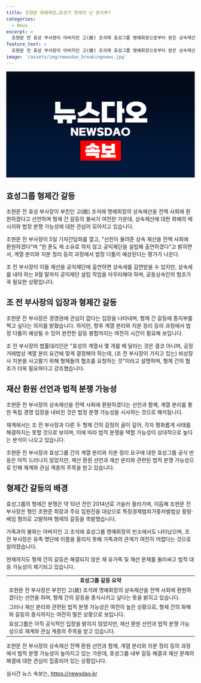 ```yaml
---
title: 조현문 화해제안…효성가 형제의 난 종지부?
categories:
  - News
excerpt: >
  조현문 전 효성 부사장이 아버지인 고(故) 조석래 효성그룹 명예회장으로부터 받은 상속재산을 전액 사회에 환원하고, 형제 간 갈등을 종결하고 화해하고 싶다고 밝혔다. 이에 대한 형제들의 반응과 법정 분쟁 가능성에 관심이 쏠리고 있다. 조 전 부사장은 상속 재산을 공익재단에 출연하여 상속세를 감면받을 계획이고, 이에 대한 공동상속인의 협조가 필요하다고 전했다. 또한, 형제들과의 계열 분리와 지분 정리 요구에 대해 효성그룹의 공식 반응은 없었으며, 재계에서는 법적 분쟁 가능성이 높다는 분석이 나왔다. 혼란의 불씨가 여전히 살아있음이 염려된다.
feature_text: >
  조현문 전 효성 부사장이 아버지인 고(故) 조석래 효성그룹 명예회장으로부터 받은 상속재산을 전액 사회에 환원하고, 형제 간 갈등을 종결하고 화해하고 싶다고 밝혔다. 이에 대한 형제들의 반응과 법정 분쟁 가능성에 관심이 쏠리고 있다. 조 전 부사장은 상속 재산을 공익재단에 출연하여 상속세를 감면받을 계획이고, 이에 대한 공동상속인의 협조가 필요하다고 전했다. 또한, 형제들과의 계열 분리와 지분 정리 요구에 대해 효성그룹의 공식 반응은 없었으며, 재계에서는 법적 분쟁 가능성이 높다는 분석이 나왔다. 혼란의 불씨가 여전히 살아있음이 염려된다.
image: '/assets/img/newsdao_breakingnews.jpg'
---
```


<p><img src="/assets/img/newsdao_breakingnews.jpg" alt="flaretime 속보" /></p>

<h2 data-ke-size="size26">효성그룹 형제간 갈등</h2>

<p>조현문 전 효성 부사장이 부친인 고(故) 조석래 명예회장의 상속재산을 전액 사회에 환원하겠다고 선언하며 형제 간 갈등의 불씨가 여전한 가운데, 상속재산에 대한 화해의 메시지와 법정 분쟁 가능성에 대한 관심이 모아지고 있습니다.</p>

<p data-ke-size="size16">조현문 전 부사장이 5일 기자간담회를 열고, "선친이 물려준 상속 재산을 전액 사회에 환원하겠다"며 "한 푼도 제 소유로 하지 않고 공익재단을 설립해 출연하겠다"고 밝히면서, 계열 분리와 지분 정리 등의 과정에서 법정 다툼이 예상된다는 평가가 나온다.</p>

<p>조 전 부사장이 이들 재산을 공익재단에 출연하면 상속세를 감면받을 수 있지만, 상속세를 내야 하는 9월 말까지 공익재단 설립 작업을 마무리해야 하며, 공동상속인의 협조가 꼭 필요한 상황입니다.</p>

<h2 data-ke-size="size26">조 전 부사장의 입장과 형제간 갈등</h2>

<p>조현문 전 부사장은 경영권에 관심이 없다는 입장을 나타내며, 형제 간 갈등에 종지부를 찍고 싶다는 의지를 밝혔습니다. 하지만, 향후 계열 분리와 지분 정리 등의 과정에서 법정 다툼이 예상될 수 있어 완전한 갈등 봉합까지는 여전히 시간이 필요해 보입니다.</p>

<p>조 전 부사장의 법률대리인은 "효성의 계열사 몇 개를 떼 달라는 것은 결코 아니며, 공정거래법상 계열 분리 요건에 맞게 결정해야 하는데, (조 전 부사장이 가지고 있는) 비상장사 지분을 사고팔기 위해 형제들의 협조를 요청하는 것"이라고 설명하며, 형제 간의 협조가 더욱 필요하다고 강조했습니다.</p>

<h2 data-ke-size="size26">재산 환원 선언과 법적 분쟁 가능성</h2>

<p>조현문 전 부사장의 상속재산을 전액 사회에 환원하겠다는 선언과 함께, 계열 분리를 통한 독립 경영 입장을 내비친 것은 법정 분쟁 가능성을 시사하는 것으로 해석됩니다.</p>

<p>재계에서는 조 전 부사장과 다른 두 형제 간의 감정의 골이 깊어, 각자 평화롭게 사태를 해결하지는 못할 것으로 보이며, 이에 따라 법적 분쟁을 택할 가능성이 상대적으로 높다는 분석이 나오고 있습니다.</p>

<p>조현문 전 부사장과 효성그룹 간의 계열 분리와 지분 정리 요구에 대한 효성그룹 공식 반응은 아직 드러나지 않았지만, 재산 환원 선언과 재산 분리와 관련된 법적 분쟁 가능성으로 인해 재계와 관심 계층의 주목을 받고 있습니다.</p>

<h2 data-ke-size="size26">형제간 갈등의 배경</h2>

<p>효성그룹의 형제간 분쟁은 약 10년 전인 2014년로 거슬러 올라가며, 이듬해 조현문 전 부사장은 형인 조현준 회장과 주요 임원진을 대상으로 특정경제범죄가중처벌법상 횡령·배임 혐의로 고발하며 형제의 갈등을 촉발했습니다.</p>

<p>가족과의 불화는 아버지인 고 조석래 효성그룹 명예회장의 빈소에서도 나타났으며, 조 전 부사장은 유족 명단에 이름을 올리지 못해 가족과의 관계가 여전히 어렵다는 것으로 알려졌습니다.</p>

<p>현재까지도 형제 간의 갈등은 해결되지 않은 채 유가족 및 재산 문제를 둘러싸고 법적 대응 가능성이 제기되고 있습니다. </p>

<table>
  <tr>
    <td style="text-align: center; height: 17px;"><b>효성그룹 갈등 요약</b></td>
  </tr>
  <tr>
    <td>조현문 전 부사장은 부친인 고(故) 조석래 명예회장의 상속재산을 전액 사회에 환원하겠다는 선언을 하며, 형제 간의 갈등을 종식시키고 싶다는 뜻을 밝히고 있습니다.</td>
  </tr>
  <tr>
    <td>그러나 재산 분리와 관련된 법적 분쟁 가능성은 여전히 높은 상황으로, 형제 간의 화해와 갈등의 종식까지는 여전히 멀은 상황으로 보입니다.</td>
  </tr>
  <tr>
    <td>효성그룹은 아직 공식적인 입장을 밝히지 않았지만, 재산 환원 선언과 법적 분쟁 가능성으로 재계와 관심 계층의 주목을 받고 있습니다.</td>
  </tr>
</table>

<p>조현문 전 부사장의 상속재산 전액 환원 선언과 함께, 계열 분리와 지분 정리 등의 과정에서 법적 분쟁 가능성이 높아지고 있는 가운데, 효성그룹 내부 갈등 해결과 재산 문제의 해결에 대한 관심이 집중되어 있는 상황입니다.</p>
실시간 뉴스 속보는, <a href="https://newsdao.kr" rel="dofollow">https://newsdao.kr</a>


